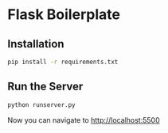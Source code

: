 # Flask Boilerplate

## Installation
```bash
pip install -r requirements.txt
```

## Run the Server
```bash
python runserver.py
```

Now you can navigate to [http://localhost:5500](http://localhost:5500)